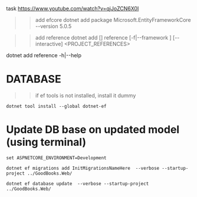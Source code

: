task
https://www.youtube.com/watch?v=qjJoZCN6X0I

>> add efcore
dotnet add package Microsoft.EntityFrameworkCore --version 5.0.5



>> add reference
dotnet add [<PROJECT>] reference [-f|--framework <FRAMEWORK>]
     [--interactive] <PROJECT_REFERENCES>

dotnet add reference -h|--help



# DATABASE
>> if ef tools is not installed, install it dummy 
```terminal
dotnet tool install --global dotnet-ef
```

# Update DB base on updated model (using terminal)
```terminal
set ASPNETCORE_ENVIRONMENT=Development

dotnet ef migrations add InitMigrationsNameHere  --verbose --startup-project ../GoodBooks.Web/

dotnet ef database update  --verbose --startup-project ../GoodBooks.Web/

```



